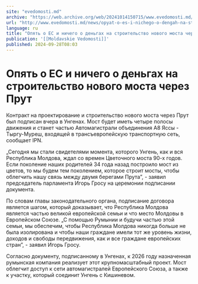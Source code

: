```yaml
---
site: "evedomosti.md"
archive: "https://web.archive.org/web/20241014150715/www.evedomosti.md/news/opyat-o-es-i-nichego-o-dengah-na-stroitelstvo-novogo-mosta-c"
url: "http://www.evedomosti.md/news/opyat-o-es-i-nichego-o-dengah-na-stroitelstvo-novogo-mosta-c"
language: ru
title: "Опять о ЕС и ничего о деньгах на строительство нового моста через Прут"
publication: '[[Moldavskie Vedomosti]]'
published: 2024-09-28T08:03
---
```


# Опять о ЕС и ничего о деньгах на строительство нового моста через Прут

Контракт на проектирование и строительство нового моста через Прут был подписан вчера в Унгенах. Мост будет иметь четыре полосы движения и станет частью Автомагистрали объединения А8 Яссы - Тыргу-Муреш, входящей в трансъевропейскую транспортную сеть, сообщает IPN.

„Сегодня мы стали свидетелями момента, которого Унгень, как и вся Республика Молдова, ждал со времен Цветочного моста 90-х годов. Если поколение наших родителей 34 года назад построило мост из цветов, то мы будем тем поколением, которое строит мосты, чтобы облегчить нашу связь между двумя берегами Прута”, - заявил председатель парламента Игорь Гросу на церемонии подписании документа.

По словам главы законодательного органа, подписание договора является шагом, который доказывает, что Республика Молдова является частью великой европейской семьи и что место Молдовы в Европейском Союзе. „С помощью Румынии и будучи частью этой семьи, мы обеспечим, чтобы Республика Молдова никогда больше не была изолирована и чтобы наши граждане имели тот же уровень жизни, доходов и свободы передвижения, как и все граждане европейских стран”, - заявил Игорь Гросу.

Согласно документу, подписанному в Унгенах, к 2026 году назначенная румынская компания реализует этот крупномасштабный проект. Мост облегчит доступ к сети автомагистралей Европейского Союза, а также к участку, который соединит Унгень с Кишиневом.